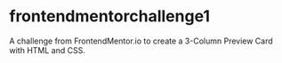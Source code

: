 # frontendmentorchallenge1
A challenge from FrontendMentor.io to create a 3-Column Preview Card with HTML and CSS.
